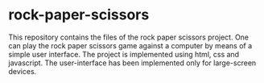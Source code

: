 # rock-paper-scissors
This repository contains the files of the rock paper scissors project. One can play the rock paper scissors game against a computer by means of a simple user interface. The project is implemented using html, css and javascript. The user-interface has been implemented only for large-screen devices.
